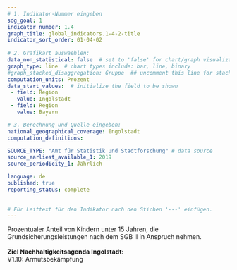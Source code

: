 ```yaml
---
# 1. Indikator-Nummer eingeben 
sdg_goal: 1 
indicator_number: 1.4
graph_title: global_indicators.1-4-2-title
indicator_sort_order: 01-04-02
 
# 2. Grafikart auswaehlen: 
data_non_statistical: false  # set to 'false' for chart/graph visualization 
graph_type: line  # chart types include: bar, line, binary 
#graph_stacked_disaggregation: Gruppe  ## uncomment this line for stacked bars. eplace 'Geschlecht' with the field of aggregation. 
computation_units: Prozent 
data_start_values:  # initialize the field to be shown  
 - field: Region 
   value: Ingolstadt 
 - field: Region 
   value: Bayern 

# 3. Berechnung und Quelle eingeben: 
national_geographical_coverage: Ingolstadt
computation_definitions: 

SOURCE_TYPE: "Amt für Statistik und Stadtforschung" # data source
source_earliest_available_1: 2019
source_periodicity_1: Jährlich

language: de   
published: true 
reporting_status: complete
 
 
# Für Leittext für den Indikator nach den Stichen '---' einfügen. 
---
```

Prozentualer Anteil von Kindern unter 15 Jahren, die Grundsicherungsleistungen nach dem SGB II in Anspruch nehmen. <br>
<br>
<b>Ziel Nachhaltigkeitsagenda Ingolstadt:</b><br>
V1.10: Armutsbekämpfung
